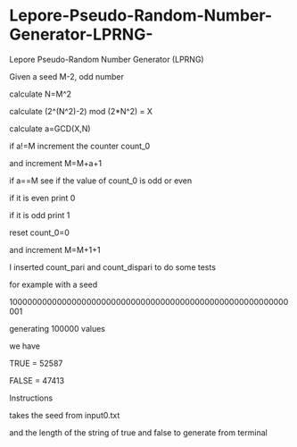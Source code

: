 # Lepore-Pseudo-Random-Number-Generator-LPRNG-
Lepore Pseudo-Random Number Generator (LPRNG)


Given a seed M-2, odd number


calculate N=M^2

calculate (2^(N^2)-2) mod (2*N^2) = X

calculate a=GCD(X,N)


if a!=M increment the counter count_0

and increment M=M+a+1


if a==M see if the value of count_0 is odd or even

if it is even print 0

if it is odd print 1

reset count_0=0

and increment M=M+1+1


I inserted count_pari and count_dispari to do some tests


for example with a seed

100000000000000000000000000000000000000000000000000000000001

generating 100000 values

we have

TRUE = 52587

FALSE = 47413



Instructions

takes the seed from input0.txt

and the length of the string of true and false to generate from terminal

